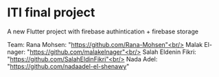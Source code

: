 # ITI final project

A new Flutter project with firebase authintication + firebase storage

  Team:
  Rana Mohsen: "https://github.com/Rana-Mohsen"<br/>
  Malak El-nager: "https://github.com/malakelnager"<br/>
  Salah Eldenin Fikri: "https://github.com/SalahEldinFikri"<br/>
  Nada Adel: "https://github.com/nadaadel-el-shenawy"
